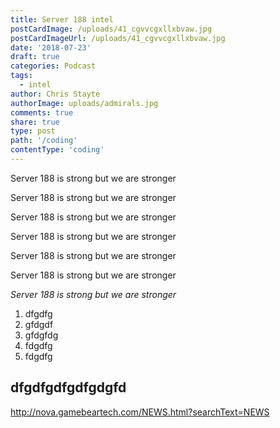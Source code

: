 ```yaml
---
title: Server 188 intel
postCardImage: /uploads/41_cgvvcgxllxbvaw.jpg
postCardImageUrl: /uploads/41_cgvvcgxllxbvaw.jpg
date: '2018-07-23'
draft: true
categories: Podcast
tags:
  - intel
author: Chris Stayte
authorImage: uploads/admirals.jpg
comments: true
share: true
type: post
path: '/coding'
contentType: 'coding'
---
```

Server 188 is strong but we are stronger

Server 188 is strong but we are stronger

Server 188 is strong but we are stronger

Server 188 is strong but we are stronger

Server 188 is strong but we are stronger

Server 188 is strong but we are stronger

_Server 188 is strong but we are stronger_

1. dfgdfg
2. gfdgdf
3. gfdgfdg
4. fdgdfg
5. fdgdfg

## dfgdfgdfgdfgdgfd

<http://nova.gamebeartech.com/NEWS.html?searchText=NEWS>
